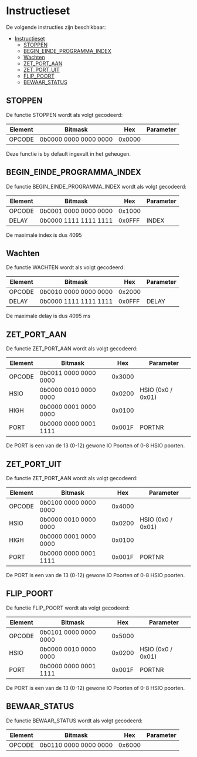 # Instructieset

De volgende instructies zijn beschikbaar:

- [Instructieset](#instructieset)
  - [STOPPEN](#stoppen)
  - [BEGIN\_EINDE\_PROGRAMMA\_INDEX](#begin_einde_programma_index)
  - [Wachten](#wachten)
  - [ZET\_PORT\_AAN](#zet_port_aan)
  - [ZET\_PORT\_UIT](#zet_port_uit)
  - [FLIP\_POORT](#flip_poort)
  - [BEWAAR\_STATUS](#bewaar_status)

## STOPPEN

De functie STOPPEN wordt als volgt gecodeerd:

| Element | Bitmask               | Hex    | Parameter |
| ------- | --------------------- | ------ | --------- |
| OPCODE  | 0b0000 0000 0000 0000 | 0x0000 |           |

Deze functie is by default ingevult in het geheugen.

## BEGIN_EINDE_PROGRAMMA_INDEX

De functie BEGIN_EINDE_PROGRAMMA_INDEX wordt als volgt gecodeerd:

| Element | Bitmask               | Hex    | Parameter |
| ------- | --------------------- | ------ | --------- |
| OPCODE  | 0b0001 0000 0000 0000 | 0x1000 |           |
| DELAY   | 0b0000 1111 1111 1111 | 0x0FFF | INDEX     |

De maximale index is dus 4095

## Wachten

De functie WACHTEN wordt als volgt gecodeerd:

| Element | Bitmask               | Hex    | Parameter |
| ------- | --------------------- | ------ | --------- |
| OPCODE  | 0b0010 0000 0000 0000 | 0x2000 |           |
| DELAY   | 0b0000 1111 1111 1111 | 0x0FFF | DELAY     |

De maximale delay is dus 4095 ms

## ZET_PORT_AAN

De functie ZET_PORT_AAN wordt als volgt gecodeerd:

| Element | Bitmask               | Hex    | Parameter         |
| ------- | --------------------- | ------ | ----------------- |
| OPCODE  | 0b0011 0000 0000 0000 | 0x3000 |                   |
| HSIO    | 0b0000 0010 0000 0000 | 0x0200 | HSIO (0x0 / 0x01) |
| HIGH    | 0b0000 0001 0000 0000 | 0x0100 |                   |
| PORT    | 0b0000 0000 0001 1111 | 0x001F | PORTNR            |

De PORT is een van de 13 (0-12) gewone IO Poorten of 0-8 HSIO poorten.

## ZET_PORT_UIT

De functie ZET_PORT_AAN wordt als volgt gecodeerd:

| Element | Bitmask               | Hex    | Parameter         |
| ------- | --------------------- | ------ | ----------------- |
| OPCODE  | 0b0100 0000 0000 0000 | 0x4000 |                   |
| HSIO    | 0b0000 0010 0000 0000 | 0x0200 | HSIO (0x0 / 0x01) |
| HIGH    | 0b0000 0001 0000 0000 | 0x0100 |                   |
| PORT    | 0b0000 0000 0001 1111 | 0x001F | PORTNR            |

De PORT is een van de 13 (0-12) gewone IO Poorten of 0-8 HSIO poorten.

## FLIP_POORT

De functie FLIP_POORT wordt als volgt gecodeerd:

| Element | Bitmask               | Hex    | Parameter         |
| ------- | --------------------- | ------ | ----------------- |
| OPCODE  | 0b0101 0000 0000 0000 | 0x5000 |                   |
| HSIO    | 0b0000 0010 0000 0000 | 0x0200 | HSIO (0x0 / 0x01) |
| PORT    | 0b0000 0000 0001 1111 | 0x001F | PORTNR            |

De PORT is een van de 13 (0-12) gewone IO Poorten of 0-8 HSIO poorten.

## BEWAAR_STATUS

De functie BEWAAR_STATUS wordt als volgt gecodeerd:

| Element | Bitmask               | Hex    | Parameter         |
| ------- | --------------------- | ------ | ----------------- |
| OPCODE  | 0b0110 0000 0000 0000 | 0x6000 |                   |

